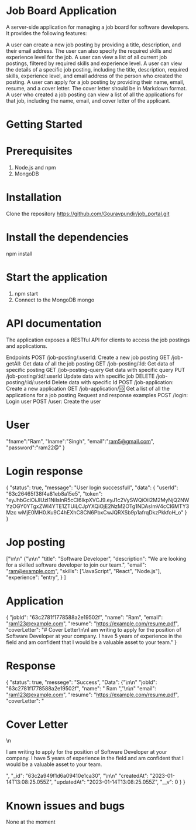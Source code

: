 # Job Board Application

A server-side application for managing a job board for software developers. It provides the following features:

A user can create a new job posting by providing a title, description, and their email address. The user can also specify the required skills and experience level for the job.
A user can view a list of all current job postings, filtered by required skills and experience level.
A user can view the details of a specific job posting, including the title, description, required skills, experience level, and email address of the person who created the posting.
A user can apply for a job posting by providing their name, email, resume, and a cover letter. The cover letter should be in Markdown format.
A user who created a job posting can view a list of all the applications for that job, including the name, email, and cover letter of the applicant.

# Getting Started

# Prerequisites

1. Node.js and npm
2. MongoDB

# Installation

Clone the repository
https://github.com/Gouravpundir/job_portal.git

# Install the dependencies
npm install

# Start the application

1. npm start
2. Connect to the MongoDB
   mongo <dbname>

# API documentation
   
The application exposes a RESTful API for clients to access the job postings and applications.

Endpoints
POST /job-posting/:userId: Create a new job posting
GET /job-getAll: Get data of all the job posting
GET /job-posting/:Id: Get data of specific posting
GET /job-posting-query Get data with specific query
PUT /job-posting/:id/:userId Update data with specific job
DELETE /job-posting/:id/:userId Delete data with specific Id
POST /job-application: Create a new application
GET /job-application/:id: Get a list of all the applications for a job posting
Request and response examples
POST /login: Login user
POST /user: Create the user

# User

"fname":"Ram",
"lname":"Singh", 
"email":"ram5@gmail.com", 
"password":"ram22@" 
} 
# Login response  
{ 
"status": true, 
"message": "User login successfull", 
"data": { 
"userId": "63c26465f38f4a81eb8a15e5", 
"token": "eyJhbGciOiJIUzI1NiIsInR5cCI6IkpXVCJ9.eyJ1c2VySWQiOiI2M2MyNjQ2NWYzOGY0YTgxZWI4YTE1ZTUiLCJpYXQiOjE2NzM2OTg1NDAsImV4cCI6MTY3Mzc wMjE0MH0.Ku9C4hEXhC8CN6PbxCwJQRXSb9p1afrqDkzPkkfoH_o" 
} 
}

# Jop posting 
["\n\n"
{"\n\n"
"title": "Software Developer",
"description": "We are looking for a skilled software developer to join our team.",
"email": "ram@example.com",
"skills": ["JavaScript", "React", "Node.js"],
"experience": "entry", 
} 
] 

# Application 
{
  "jobId": "63c2781f1778588a2e19502f", 
    "name": "Ram", 
    "email": "ram123@example.com",
    "resume": "https://example.com/resume.pdf", 
    "coverLetter": "# Cover Letter\n\nI am writing to apply for the position of Software Developer at your company. I have 5 years of  experience in the field and am confident that I would be a valuable asset to your team." 
} 

# Response 

{
    "status": true, 
    "messege": "Success", 
    "Data": {"\n\n"
        "jobId": "63c2781f1778588a2e19502f", 
        "name": " Ram ","\n\n"
        "email": "ram123@example.com",
        "resume": "https://example.com/resume.pdf", 
        "coverLetter": "<h1>Cover Letter</h1>\n<p>I am writing to apply for the position of Software Developer at your company. I have 5 years of  experience in the  field and am confident that I would be a valuable asset to your team.</p>", 
        "_id": "63c2a949f1d6a09410e1ca30", "\n\n"
        "createdAt": "2023-01-14T13:08:25.055Z", 
        "updatedAt": "2023-01-14T13:08:25.055Z", 
        "__v": 0 
    } 
} 

# Known issues and bugs
None at the moment
